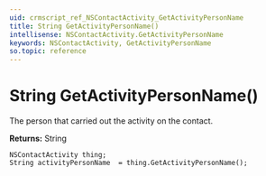 ```yaml
---
uid: crmscript_ref_NSContactActivity_GetActivityPersonName
title: String GetActivityPersonName()
intellisense: NSContactActivity.GetActivityPersonName
keywords: NSContactActivity, GetActivityPersonName
so.topic: reference
---
```


# String GetActivityPersonName()

The person that carried out the activity on the contact.

**Returns:** String

```crmscript
NSContactActivity thing;
String activityPersonName  = thing.GetActivityPersonName();
```

